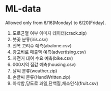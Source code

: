 # ML-data
Allowed only from 6/16(Monday) to 6/20(Friday).
1. 도로균열 여부 이미지 데이터(crack.zip)
2. 붓꽃 분류(iris.csv)
3. 전복 고리수 예측(abalone.csv)
4. 광고비로 매출액 예측(advertising.csv)
5. 자전거 대여 수요 예측(bike.csv)
6. 000지역 집값 예측(housing.csv)
7. 날씨 분류(weather.zip)
8. 손글씨 분류(HandWritten.zip)
9. 아삭함,당도로 과일,단백질,채소인식(fruit.csv)
